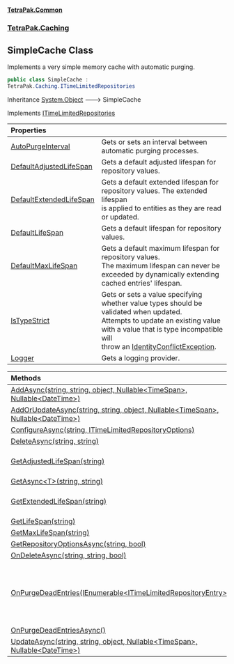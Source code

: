 #### [TetraPak.Common](index.md 'index')
### [TetraPak.Caching](TetraPak_Caching.md 'TetraPak.Caching')
## SimpleCache Class
Implements a very simple memory cache with automatic purging.  
```csharp
public class SimpleCache :
TetraPak.Caching.ITimeLimitedRepositories
```

Inheritance [System.Object](https://docs.microsoft.com/en-us/dotnet/api/System.Object 'System.Object') &#129106; SimpleCache  

Implements [ITimeLimitedRepositories](TetraPak_Caching_ITimeLimitedRepositories.md 'TetraPak.Caching.ITimeLimitedRepositories')  

| Properties | |
| :--- | :--- |
| [AutoPurgeInterval](TetraPak_Caching_SimpleCache_AutoPurgeInterval.md 'TetraPak.Caching.SimpleCache.AutoPurgeInterval') | Gets or sets an interval between automatic purging processes.<br/> |
| [DefaultAdjustedLifeSpan](TetraPak_Caching_SimpleCache_DefaultAdjustedLifeSpan.md 'TetraPak.Caching.SimpleCache.DefaultAdjustedLifeSpan') | Gets a default adjusted lifespan for repository values.<br/> |
| [DefaultExtendedLifeSpan](TetraPak_Caching_SimpleCache_DefaultExtendedLifeSpan.md 'TetraPak.Caching.SimpleCache.DefaultExtendedLifeSpan') | Gets a default extended lifespan for repository values. The extended lifespan<br/>is applied to entities as they are read or updated.<br/> |
| [DefaultLifeSpan](TetraPak_Caching_SimpleCache_DefaultLifeSpan.md 'TetraPak.Caching.SimpleCache.DefaultLifeSpan') | Gets a default lifespan for repository values. <br/> |
| [DefaultMaxLifeSpan](TetraPak_Caching_SimpleCache_DefaultMaxLifeSpan.md 'TetraPak.Caching.SimpleCache.DefaultMaxLifeSpan') | Gets a default maximum lifespan for repository values.<br/>The maximum lifespan can never be exceeded by dynamically extending cached entries' lifespan.  <br/> |
| [IsTypeStrict](TetraPak_Caching_SimpleCache_IsTypeStrict.md 'TetraPak.Caching.SimpleCache.IsTypeStrict') | Gets or sets a value specifying whether value types should be validated when updated.<br/>Attempts to update an existing value with a value that is type incompatible will<br/>throw an [IdentityConflictException](TetraPak_IdentityConflictException.md 'TetraPak.IdentityConflictException'). <br/> |
| [Logger](TetraPak_Caching_SimpleCache_Logger.md 'TetraPak.Caching.SimpleCache.Logger') | Gets a logging provider.<br/> |

| Methods | |
| :--- | :--- |
| [AddAsync(string, string, object, Nullable&lt;TimeSpan&gt;, Nullable&lt;DateTime&gt;)](TetraPak_Caching_SimpleCache_AddAsync(string_string_object_System_Nullable_System_TimeSpan__System_Nullable_System_DateTime_).md 'TetraPak.Caching.SimpleCache.AddAsync(string, string, object, System.Nullable&lt;System.TimeSpan&gt;, System.Nullable&lt;System.DateTime&gt;)') | Adds a new time limited value.<br/> |
| [AddOrUpdateAsync(string, string, object, Nullable&lt;TimeSpan&gt;, Nullable&lt;DateTime&gt;)](TetraPak_Caching_SimpleCache_AddOrUpdateAsync(string_string_object_System_Nullable_System_TimeSpan__System_Nullable_System_DateTime_).md 'TetraPak.Caching.SimpleCache.AddOrUpdateAsync(string, string, object, System.Nullable&lt;System.TimeSpan&gt;, System.Nullable&lt;System.DateTime&gt;)') | Adds a new value or updated an existing one.<br/> |
| [ConfigureAsync(string, ITimeLimitedRepositoryOptions)](TetraPak_Caching_SimpleCache_ConfigureAsync(string_TetraPak_Caching_ITimeLimitedRepositoryOptions).md 'TetraPak.Caching.SimpleCache.ConfigureAsync(string, TetraPak.Caching.ITimeLimitedRepositoryOptions)') | Creates or configures a time limited repository.<br/> |
| [DeleteAsync(string, string)](TetraPak_Caching_SimpleCache_DeleteAsync(string_string).md 'TetraPak.Caching.SimpleCache.DeleteAsync(string, string)') | Removes a time limited value.<br/> |
| [GetAdjustedLifeSpan(string)](TetraPak_Caching_SimpleCache_GetAdjustedLifeSpan(string).md 'TetraPak.Caching.SimpleCache.GetAdjustedLifeSpan(string)') | Gets the reduced lifespan configured for a specified repository.<br/>The reduced lifespan is applied every time a cached entity is read or updated.  <br/> |
| [GetAsync&lt;T&gt;(string, string)](TetraPak_Caching_SimpleCache_GetAsync_T_(string_string).md 'TetraPak.Caching.SimpleCache.GetAsync&lt;T&gt;(string, string)') | Looks up a value in a repository.<br/> |
| [GetExtendedLifeSpan(string)](TetraPak_Caching_SimpleCache_GetExtendedLifeSpan(string).md 'TetraPak.Caching.SimpleCache.GetExtendedLifeSpan(string)') | Gets the extended lifespan configured for a specified repository.<br/>The extended lifespan is applied every time a cached entity is read or updated.  <br/> |
| [GetLifeSpan(string)](TetraPak_Caching_SimpleCache_GetLifeSpan(string).md 'TetraPak.Caching.SimpleCache.GetLifeSpan(string)') | Gets the lifespan configured for a specified repository. <br/> |
| [GetMaxLifeSpan(string)](TetraPak_Caching_SimpleCache_GetMaxLifeSpan(string).md 'TetraPak.Caching.SimpleCache.GetMaxLifeSpan(string)') | Gets the maximum allowed lifespan configured for a specified repository. <br/> |
| [GetRepositoryOptionsAsync(string, bool)](TetraPak_Caching_SimpleCache_GetRepositoryOptionsAsync(string_bool).md 'TetraPak.Caching.SimpleCache.GetRepositoryOptionsAsync(string, bool)') | Obtains the configuration for a specified repository.<br/> |
| [OnDeleteAsync(string, string, bool)](TetraPak_Caching_SimpleCache_OnDeleteAsync(string_string_bool).md 'TetraPak.Caching.SimpleCache.OnDeleteAsync(string, string, bool)') | Removes a time limited value, optionally without validation.<br/> |
| [OnPurgeDeadEntries(IEnumerable&lt;ITimeLimitedRepositoryEntry&gt;)](TetraPak_Caching_SimpleCache_OnPurgeDeadEntries(System_Collections_Generic_IEnumerable_TetraPak_Caching_ITimeLimitedRepositoryEntry_).md 'TetraPak.Caching.SimpleCache.OnPurgeDeadEntries(System.Collections.Generic.IEnumerable&lt;TetraPak.Caching.ITimeLimitedRepositoryEntry&gt;)') | This method gets called from a background thread to allow selecting entries to be removed.<br/>The default implementation simply returns a collection of entries that are "dead"<br/>(the [TetraPak.Caching.ITimeLimitedRepositoryEntry.IsLive(System.TimeSpan@)](https://docs.microsoft.com/en-us/dotnet/api/TetraPak.Caching.ITimeLimitedRepositoryEntry.IsLive#TetraPak_Caching_ITimeLimitedRepositoryEntry_IsLive_System_TimeSpan@_ 'TetraPak.Caching.ITimeLimitedRepositoryEntry.IsLive(System.TimeSpan@)') returns `false`).<br/> |
| [OnPurgeDeadEntriesAsync()](TetraPak_Caching_SimpleCache_OnPurgeDeadEntriesAsync().md 'TetraPak.Caching.SimpleCache.OnPurgeDeadEntriesAsync()') | Gets called automatically (in a background thread) to remove dead entries. <br/> |
| [UpdateAsync(string, string, object, Nullable&lt;TimeSpan&gt;, Nullable&lt;DateTime&gt;)](TetraPak_Caching_SimpleCache_UpdateAsync(string_string_object_System_Nullable_System_TimeSpan__System_Nullable_System_DateTime_).md 'TetraPak.Caching.SimpleCache.UpdateAsync(string, string, object, System.Nullable&lt;System.TimeSpan&gt;, System.Nullable&lt;System.DateTime&gt;)') | Updates an existing time limited value.<br/> |
